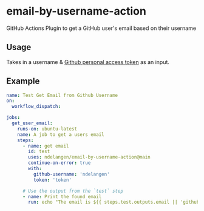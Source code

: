 # email-by-username-action

GitHub Actions Plugin to get a GitHub user's email based on their username

## Usage

Takes in a username & [Github personal access token](https://docs.github.com/en/authentication/keeping-your-account-and-data-secure/creating-a-personal-access-token) as an input.

## Example

```yml
name: Test Get Email from Github Username
on:
  workflow_dispatch:

jobs:
  get_user_email:
    runs-on: ubuntu-latest
    name: A job to get a users email
    steps:
      - name: get email
        id: test
        uses: ndelangen/email-by-username-action@main
        continue-on-error: true
        with:
          github-username: 'ndelangen'
          token: 'token'

      # Use the output from the `test` step
      - name: Print the found email
        run: echo "The email is ${{ steps.test.outputs.email || 'github-action@gihub.com' }}"
```
